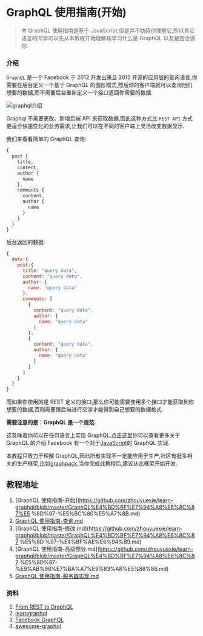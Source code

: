# GraphQL 使用指南(开始)

> 本 GraphQL 使用指南是基于 JavaScript,但是并不妨碍你理解它,所以其它语言的同学可以先从本教程开始理解和学习什么是 GraphQL 以及是否合适你.

### 介绍

`GraphQL` 是一个 Facebook 于 2012 开发出来且 2015 开源的应用层的查询语言,你需要在后台定义一个基于 GraphQL 的图形模式,然后你的客户端就可以查询他们想要的数据,而不需要后台重新定义一个接口返回你需要的数据.

![graphql介绍](http://ww3.sinaimg.cn/large/006y8lVagw1face0i49unj31kw0wxmzx.jpg)

Graphql 不需要更改、新增后端 API 来获取数据,因此这种方式比 `REST API` 方式更适合快速变化的业务需求,让我们可以在不同的客户端上灵活改变数据显示.

我们来看看简单的 GraphQL 查询:

```js
{
  post {
    title,
    content,
    author {
      name
    },
    comments {
      content,
      author {
        name
      }
    }
  }
}
```

后台返回的数据:

```js
{
  data:{
    post:{
      title: "query data",
      content: "query data",
      author: {
        name: "query data"
      },
      comments: [
        {
          content: "query data",
          author: {
            name: "query data"
          }
        },
        {
          content: "query data",
          author: {
            name: "query data"
          }
        }
      ]
    }
  }
}
```

而如果你使用的是 REST 定义的接口,那么你可能需要使用多个接口才能获取到你想要的数据,否则需要跟后端进行交涉才能得到自己想要的数据格式.

**需要注意的是：GraphQL 是一个规范.**

这意味着你可以在任何语言上实现 GraphQL.[点击这里](http://facebook.github.io/graphql/)你可以查看更多关于 GraphQL 的介绍.Facebook 有一个对于[JavaScript](https://github.com/graphql/graphql-js)的 GraphQL 实现.

本教程只致力于理解 GraphQL,因此所有实现不一定能应用于生产,社区有挺多相关的生产框架,比如[graphpack](https://github.com/glennreyes/graphpack),当你完成此教程后,建议从此框架开始开发.

## 教程地址

1. [GraphQL 使用指南-开始](https://github.com/zhouyuexie/learn-graphql/blob/master/GraphQL%E4%BD%BF%E7%94%A8%E6%8C%87%E5
%8D%97-%E5%BC%80%E5%A7%8B.md)
2. [GraphQL 使用指南-查询.md](https://github.com/zhouyuexie/learn-graphql/blob/master/GraphQL%E4%BD%BF%E7%94%A8%E6%8C%87%E5%8D%97-%E6%9F%A5%E8%AF%A2.md)
3. [GraphQL 使用指南-修改.md](https://github.com/zhouyuexie/learn-graphql/blob/master/GraphQL%E4%BD%BF%E7%94%A8%E6%8C%87
%E5%8D
%97-%E4%BF%AE%E6%94%B9.md)
4. [GraphQL 使用指南-高级部分.md](https://github.com/zhouyuexie/learn-graphql/blob/master/GraphQL%E4%BD%BF%E7%94%A8%E6%8C%87
%E5%8D%97-%E9%AB%98%E7%BA%A7%E9%83%A8%E5%88%86.md)
5. [GraphQL 使用指南-服务器实现.md](https://github.com/zhouyuexie/learn-graphql/blob/master/GraphQL使用指南-服务器实现.md)

### 资料

1. [From REST to GraphQL](https://0x2a.sh/from-rest-to-graphql-b4e95e94c26b#.o5wtsc878)
2. [learngraphql](https://learngraphql.com)
3. [Facebook GraphQL](https://facebook.github.io/graphql/)
4. [awesome-graphql](https://github.com/chentsulin/awesome-graphql)
